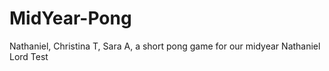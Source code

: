# MidYear-Pong
Nathaniel, Christina T, Sara A, a short pong game for our midyear
Nathaniel Lord
Test


